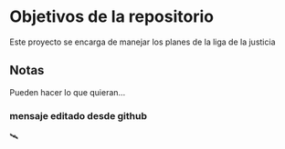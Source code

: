 # Objetivos de la repositorio

Este proyecto se encarga de manejar los planes de la liga de la justicia


## Notas
Pueden hacer lo que quieran...

### mensaje editado desde github
🛰️
